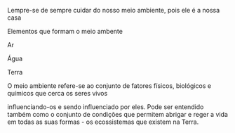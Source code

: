 <!DOCTYPE HTML>
<html>
<meta charset= "utf-8">
<title> O Meio Ambiente </title>
<p> Lempre-se de sempre cuidar do nosso meio ambiente, pois ele é a nossa casa </p>
<p> Elementos que formam o meio ambente <p/>
<p> Ar <p/>
<p> Água <p/>
<P> Terra <p/>
<p> O meio ambiente refere-se ao conjunto de fatores físicos, biológicos e químicos que cerca os seres vivos <p/>
<p> influenciando-os e sendo influenciado por eles. Pode ser entendido também como o conjunto de condições que permitem abrigar e reger a vida em todas as suas formas - os ecossistemas que existem na Terra. <p/>
<img>  </img>
